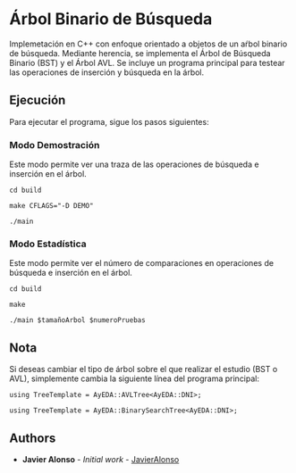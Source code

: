 # Árbol Binario de Búsqueda

Implemetación en C++ con enfoque orientado a objetos de un aŕbol binario de búsqueda. 
Mediante herencia, se implementa el Árbol de Búsqueda Binario (BST) y el Árbol AVL.
Se incluye un programa principal para testear las operaciones de inserción y búsqueda en la árbol.


## Ejecución

Para ejecutar el programa, sigue los pasos siguientes:


### Modo Demostración

Este modo permite ver una traza de las operaciones de búsqueda e inserción en el árbol.

```
cd build
```
```
make CFLAGS="-D DEMO"
```
```
./main
```

### Modo Estadística

Este modo permite ver el número de comparaciones en operaciones de búsqueda e inserción en el árbol.

```
cd build
```
```
make
```
```
./main $tamañoArbol $numeroPruebas
```

## Nota

Si deseas cambiar el tipo de árbol sobre el que realizar el estudio (BST o AVL), simplemente cambia
la siguiente línea del programa principal:

```
using TreeTemplate = AyEDA::AVLTree<AyEDA::DNI>;
```
```
using TreeTemplate = AyEDA::BinarySearchTree<AyEDA::DNI>;
```

## Authors

* **Javier Alonso** - *Initial work* - [JavierAlonso](https://github.com/Javier-Alonso)
